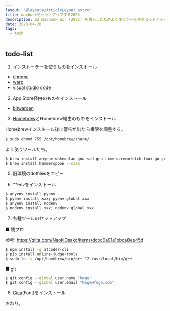 ```yaml
---
layout: "@layouts/ArticleLayout.astro"
title: macbookをセットアップする2023
description: m2 macbook air (2022) を購入したためよく使うツール等をセットアップする時のメモ
date: 2023-04-28
tags:
  - tech
---
```


## todo-list

1. インストーラーを使うものをインストール
- [chrome](https://www.google.com/intl/ja_jp/chrome/)
- [warp](https://www.warp.dev/)
- [visual studio code](https://code.visualstudio.com/)
2. App Store経由のものをインストール
- [bitwarden](https://apps.apple.com/jp/app/bitwarden/id1352778147?mt=12)
3. [Homebrew](https://brew.sh/index_ja)とHomebrew経由のものをインストール

Homebrewインストール後に警告が出たら権限を調整する。

```sh
$ sudo chmod 755 /opt/homebrew/share/
```

よく使うツールたち。
```sh
$ brew install anyenv wakeonlan gnu-sed gnu-time screenfetch tmux go gcc
$ brew install hammerspoon --cask
```
5. 旧環境のdotfilesをコピー

6. **envをインストール

```sh
$ anyenv install pyenv
$ pyenv install xxx; pyenv global xxx
$ anyenv install nodenv
$ nodenv install xxx; nodenv global xxx
```

7. 各種ツールのセットアップ

■ 競プロ

参考: https://qiita.com/NaokiOsako/items/dcbc0a91e1bbca8ee45d

```sh
$ npm install -g atcoder-cli
$ pip install online-judge-tools
$ sudo ln -s /opt/homebrew/bin/g++-12 /usr/local/bin/g++
```

■ git

```sh
$ git config --global user.name "hoge"
$ git config --global user.email "hoge@fuga.com"
```

8. [Cica](https://github.com/miiton/Cica)(Font)をインストール

おわり。